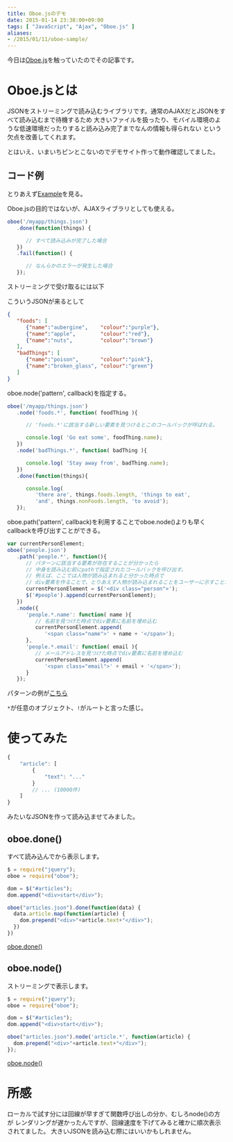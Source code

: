 ```yaml
---
title: Oboe.jsのデモ
date: 2015-01-14 23:38:00+09:00
tags: [ "JavaScript", "Ajax", "Oboe.js" ]
aliases: 
- /2015/01/11/oboe-sample/
---
```

今日は[Oboe.js](http://oboejs.com/)を触っていたのでその記事です。

# Oboe.jsとは
JSONをストリーミングで読み込むライブラリです。通常のAJAXだとJSONをすべて読み込むまで待機するため
大きいファイルを扱ったり、モバイル環境のような低速環境だったりすると読み込み完了までなんの情報も得られない
という欠点を改善してくれます。

とはいえ、いまいちピンとこないのでデモサイト作って動作確認してました。

## コード例

とりあえず[Example](http://oboejs.com/examples)を見る。

Oboe.jsの目的ではないが、AJAXライブラリとしても使える。

```javascript
oboe('/myapp/things.json')
   .done(function(things) {

      // すべて読み込みが完了した場合
   })
   .fail(function() {

      // なんらかのエラーが発生した場合
   });
```

ストリーミングで受け取るには以下

こういうJSONが来るとして

```json
{
   "foods": [
      {"name":"aubergine",    "colour":"purple"},
      {"name":"apple",        "colour":"red"},
      {"name":"nuts",         "colour":"brown"}
   ],
   "badThings": [
      {"name":"poison",       "colour":"pink"},
      {"name":"broken_glass", "colour":"green"}
   ]
}
```

oboe.node('pattern', callback)を指定する。

```javascript
oboe('/myapp/things.json')
   .node('foods.*', function( foodThing ){

      // 'foods.*'に該当する新しい要素を見つけるとこのコールバックが呼ばれる。

      console.log( 'Go eat some', foodThing.name);
   })
   .node('badThings.*', function( badThing ){

      console.log( 'Stay away from', badThing.name);
   })
   .done(function(things){

      console.log(
         'there are', things.foods.length, 'things to eat',
         'and', things.nonFoods.length, 'to avoid'); 
   });
```

oboe.path('pattern', callback)を利用することでoboe.node()よりも早く
callbackを呼び出すことができる。

```javascript
var currentPersonElement;
oboe('people.json')
   .path('people.*', function(){
      // パターンに該当する要素が存在することが分かったら
      // 中身を読み込む前にpathで指定されたコールバックを呼び出す。
      // 例えば、ここでは人物が読み込まれると分かった時点で
      // div要素を作ることで、とりあえず人物が読み込まれることをユーザーに示すことができる。
      currentPersonElement = $('<div class="person">');
      $('#people').append(currentPersonElement);
   })
   .node({
      'people.*.name': function( name ){
         // 名前を見つけた時点でdiv要素に名前を埋め込む
         currentPersonElement.append(
            '<span class="name">' + name + '</span>');
      },
      'people.*.email': function( email ){
         // メールアドレスを見つけた時点でdiv要素に名前を埋め込む
         currentPersonElement.append(
            '<span class="email">' + email + '</span>');
      }
   });
```

パターンの例が[こちら](http://oboejs.com/examples#example-patterns)

`*`が任意のオブジェクト、`!`がルートと言った感じ。

# 使ってみた

```javascript
{
    "article": [
        {
            "text": "..."
        }
        // ... (10000件)
    ]
}
```

みたいなJSONを作って読み込ませてみました。

## oboe.done()

すべて読み込んでから表示します。

```javascript
$ = require("jquery");
oboe = require("oboe");

dom = $("#articles");
dom.append("<div>start</div>");

oboe("articles.json").done(function(data) {
  data.article.map(function(article) {
    dom.prepend("<div>"+article.text+"</div>");
  })
})
```
[oboe.done()](http://uzimith.github.io/oboe-sample/done.html)

## oboe.node()

ストリーミングで表示します。

```javascript
$ = require("jquery");
oboe = require("oboe");

dom = $("#articles");
dom.append("<div>start</div>");

oboe("articles.json").node('article.*', function(article) {
  dom.prepend("<div>"+article.text+"</div>");
});
```

[oboe.node()](http://uzimith.github.io/oboe-sample/node.html)

# 所感
ローカルで試す分には回線が早すぎて関数呼び出しの分か、むしろnode()の方が
レンダリングが遅かったんですが、回線速度を下げてみると確かに順次表示されてました。
大きいJSONを読み込む際にはいいかもしれません。

